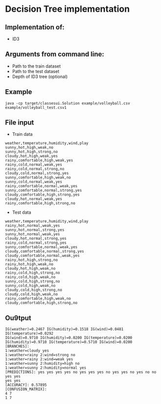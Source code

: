 # Decision Tree implementation

## Implementation of:
+ ID3

## Arguments from command line: 
+ Path to the train dataset 
+ Path to the test dataset 
+ Depth of ID3 tree (optional)

## Example
```java -cp target/classesui.Solution example/volleyball.csv example/volleyball_test.csv1```

## File input
* Train data
```
weather,temperature,humidity,wind,play
sunny,hot,high,weak,no
sunny,hot,high,strong,no
cloudy,hot,high,weak,yes
rainy,comfortable,high,weak,yes
rainy,cold,normal,weak,yes
rainy,cold,normal,strong,no
cloudy,cold,normal,strong,yes
sunny,comfortable,high,weak,no
sunny,cold,normal,weak,yes
rainy,comfortable,normal,weak,yes
sunny,comfortable,normal,strong,yes
cloudy,comfortable,high,strong,yes
cloudy,hot,normal,weak,yes
rainy,comfortable,high,strong,no
```
* Test data
```
weather,temperature,humidity,wind,play
rainy,hot,normal,weak,yes
sunny,hot,normal,strong,yes
sunny,hot,normal,weak,yes
cloudy,hot,normal,strong,yes
rainy,cold,normal,strong,yes
sunny,comfortable,normal,weak,yes
cloudy,comfortable,normal,strong,yes
cloudy,comfortable,normal,weak,yes
rainy,hot,high,strong,no
rainy,hot,high,weak,no
cloudy,hot,high,weak,no
rainy,cold,high,strong,no
rainy,cold,high,weak,no
sunny,cold,high,strong,no
sunny,cold,high,weak,no
cloudy,cold,high,strong,no
cloudy,cold,high,weak,no
rainy,comfortable,high,weak,no
cloudy,comfortable,high,strong,no
```

## Ou9tput
```
IG(weather)=0.2467 IG(humidity)=0.1518 IG(wind)=0.0481 IG(temperature)=0.0292
IG(wind)=0.9710 IG(humidity)=0.0200 IG(temperature)=0.0200
IG(humidity)=0.9710 IG(temperature)=0.5710 IG(wind)=0.0200
[BRANCHES]:
1:weather=cloudy yes
1:weather=rainy 2:wind=strong no
1:weather=rainy 2:wind=weak yes
1:weather=sunny 2:humidity=high no
1:weather=sunny 2:humidity=normal yes
[PREDICTIONS]: yes yes yes yes no yes yes yes no yes yes no yes no no yes yes
yes yes
[ACCURACY]: 0.57895
[CONFUSION_MATRIX]:
4 7
1 7
```
